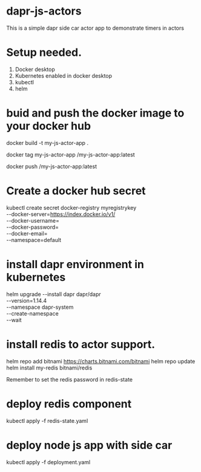 # dapr-js-actors

This is a simple dapr side car actor app to demonstrate timers in actors

# Setup needed. 

1. Docker desktop
2. Kubernetes enabled in docker desktop
3. kubectl
4. helm


# buid and push the docker image to your docker hub

docker build -t my-js-actor-app .

docker tag my-js-actor-app <replace your docker hub repo name>/my-js-actor-app:latest

docker push <replace your docker hub repo name>/my-js-actor-app:latest

# Create a docker hub secret

kubectl create secret docker-registry myregistrykey \
  --docker-server=https://index.docker.io/v1/ \
  --docker-username=<your user name> \
  --docker-password=<your docker hub password> \
  --docker-email=<registed email from docker hub> \
  --namespace=default

# install dapr environment in kubernetes

  helm upgrade --install dapr dapr/dapr \
--version=1.14.4 \
--namespace dapr-system \
--create-namespace \
--wait


# install redis to actor support.

helm repo add bitnami https://charts.bitnami.com/bitnami
helm repo update
helm install my-redis bitnami/redis

Remember to set the redis password in redis-state

# deploy redis component

kubectl apply -f redis-state.yaml

# deploy node js app with side car

kubectl apply -f deployment.yaml









